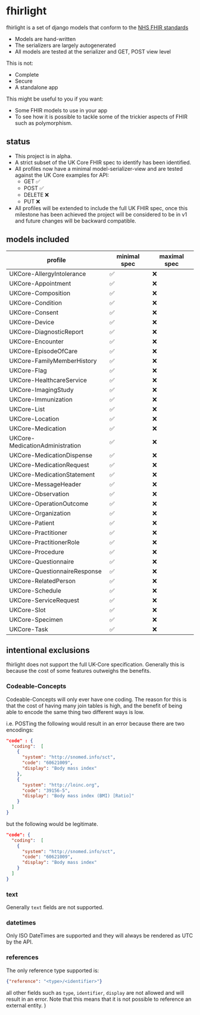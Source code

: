 # fhirlight

fhirlight is a set of django models that conform to the [NHS FHIR standards](https://simplifier.net/guide/uk-core-implementation-guide-stu3-sequence?version=1.7.0)

* Models are hand-written
* The serializers are largely autogenerated
* All models are tested at the serializer and GET, POST view level

This is not:

* Complete
* Secure
* A standalone app

This might be useful to you if you want:

* Some FHIR models to use in your app
* To see how it is possible to tackle some of the trickier aspects of FHIR such as polymorphism.

## status

* This project is in alpha. 
* A strict subset of the UK Core FHIR spec to identify has been identified.
* All profiles now have a minimal model-serializer-view and are tested against the UK Core examples for API:
  * GET ✅
  * POST ✅
  * DELETE ❌
  * PUT ❌
* All profiles will be extended to include the full UK FHIR spec, once this milestone has been achieved the project will
  be considered to be in v1 and future changes will be backward compatible.

## models included


| profile                         | minimal spec  | maximal spec  |
|---------------------------------|---------------|---------------|
| UKCore-AllergyIntolerance       | ✅             | ❌             |
| UKCore-Appointment              | ✅             | ❌             |
| UKCore-Composition              | ✅             | ❌             |
| UKCore-Condition                | ✅             | ❌             |
| UKCore-Consent                  | ✅             | ❌             |
| UKCore-Device                   | ✅             | ❌             |
| UKCore-DiagnosticReport         | ✅             | ❌             |
| UKCore-Encounter                | ✅             | ❌             |
| UKCore-EpisodeOfCare            | ✅             | ❌             |
| UKCore-FamilyMemberHistory      | ✅             | ❌             |
| UKCore-Flag                     | ✅             | ❌             |
| UKCore-HealthcareService        | ✅             | ❌             |
| UKCore-ImagingStudy             | ✅             | ❌             |
| UKCore-Immunization             | ✅             | ❌             |
| UKCore-List                     | ✅             | ❌             |
| UKCore-Location                 | ✅             | ❌             |
| UKCore-Medication               | ✅             | ❌             |
| UKCore-MedicationAdministration | ✅             | ❌             |
| UKCore-MedicationDispense       | ✅             | ❌             |
| UKCore-MedicationRequest        | ✅             | ❌             |
| UKCore-MedicationStatement      | ✅             | ❌             |
| UKCore-MessageHeader            | ✅             | ❌             |
| UKCore-Observation              | ✅             | ❌             |
| UKCore-OperationOutcome         | ✅             | ❌             |
| UKCore-Organization             | ✅             | ❌             |
| UKCore-Patient                  | ✅             | ❌             |
| UKCore-Practitioner             | ✅             | ❌             |
| UKCore-PractitionerRole         | ✅             | ❌             |
| UKCore-Procedure                | ✅             | ❌             |
| UKCore-Questionnaire            | ✅             | ❌             |
| UKCore-QuestionnaireResponse    | ✅             | ❌             |
| UKCore-RelatedPerson            | ✅             | ❌             |
| UKCore-Schedule                 | ✅             | ❌             |
| UKCore-ServiceRequest           | ✅             | ❌             |
| UKCore-Slot                     | ✅             | ❌             |
| UKCore-Specimen                 | ✅             | ❌             |
| UKCore-Task                     | ✅             | ❌             |


## intentional exclusions
fhirlight does not support the full UK-Core specification. Generally this is because the cost of some features outweighs
the benefits.

### Codeable-Concepts
Codeable-Concepts will only ever have one coding. The reason for this is that the cost of having many join
tables is high, and the benefit of being able to encode the same thing two different ways is low.

i.e. POSTing the following would result in an error because there are two encodings:
```json
"code" : {
  "coding":  [
    {
      "system": "http://snomed.info/sct",
      "code": "60621009",
      "display": "Body mass index"
    },
    {
      "system": "http://loinc.org",
      "code": "39156-5",
      "display": "Body mass index (BMI) [Ratio]"
    }
  ]
}
```

but the following would be legitimate.
```json
"code": {
  "coding":  [
    {
      "system": "http://snomed.info/sct",
      "code": "60621009",
      "display": "Body mass index"
    }
  ]
}
```

### text
Generally `text` fields are not supported.

### datetimes
Only ISO DateTimes are supported and they will always be rendered as UTC by the API. 

### references
The only reference type supported is:
```json
{"reference": "<type>/<identifier>"}
```
all other fields such as `type`, `identifier`, `display` are not allowed and will result in an error. Note that this 
means that it is not possible to reference an external entity.
)
